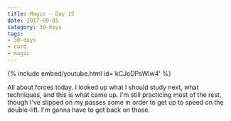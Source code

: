 ```yaml
---
title: Magic - Day 15
date: 2017-09-05
category: 30-days
tags:
- 30-days
- card
- magic
---
```


{% include embed/youtube.html id='kCJoDPsWIw4' %}

<p>All about forces today. I looked up what I should study next, what techniques, and this is what came up. I'm still practicing most of the rest, though I've slipped on my passes some in order to get up to speed on the double-lift. I'm gonna have to get back on those.</p>
